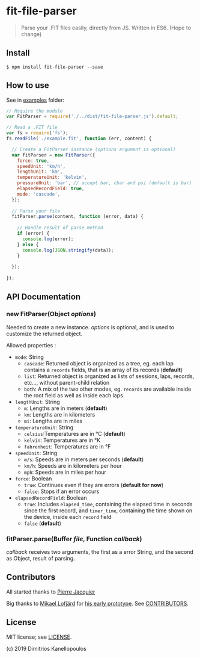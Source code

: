 # fit-file-parser

> Parse your .FIT files easily, directly from JS.
> Written in ES6. (Hope to change)


## Install

```
$ npm install fit-file-parser --save
```

## How to use

See in [examples](./examples) folder:

```javascript
// Require the module
var FitParser = require('./../dist/fit-file-parser.js').default;

// Read a .FIT file
var fs = require('fs');
fs.readFile('./example.fit', function (err, content) {

  // Create a FitParser instance (options argument is optional)
  var fitParser = new FitParser({
    force: true,
    speedUnit: 'km/h',
    lengthUnit: 'km',
    temperatureUnit: 'kelvin',
    pressureUnit: 'bar', // accept bar, cbar and psi (default is bar)
    elapsedRecordField: true,
    mode: 'cascade',
  });
  
  // Parse your file
  fitParser.parse(content, function (error, data) {
  
    // Handle result of parse method
    if (error) {
      console.log(error);
    } else {
      console.log(JSON.stringify(data));
    }
    
  });
  
});
```

## API Documentation
### new FitParser(Object _options_)
Needed to create a new instance. _options_ is optional, and is used to customize the returned object.

Allowed properties :
- `mode`: String
  - `cascade`: Returned object is organized as a tree, eg. each lap contains a `records` fields, that is an array of its records (**default**)
  - `list`: Returned object is organized as lists of sessions, laps, records, etc..., without parent-child relation
  - `both`: A mix of the two other modes, eg. `records` are available inside the root field as well as inside each laps
- `lengthUnit`: String
  - `m`: Lengths are in meters (**default**)
  - `km`: Lengths are in kilometers
  - `mi`: Lengths are in miles
- `temperatureUnit`: String
  - `celsius`:Temperatures are in °C (**default**)
  - `kelvin`: Temperatures are in °K
  - `fahrenheit`: Temperatures are in °F
- `speedUnit`: String
  - `m/s`: Speeds are in meters per seconds (**default**)
  - `km/h`: Speeds are in kilometers per hour
  - `mph`: Speeds are in miles per hour
- `force`: Boolean
  - `true`: Continues even if they are errors (**default for now**)
  - `false`: Stops if an error occurs
- `elapsedRecordField`: Boolean
  - `true`: Includes `elapsed_time`, containing the elapsed time in seconds since the first record, and `timer_time`, containing the time shown on the device, inside each `record` field
  - `false` (**default**)

### fitParser.parse(Buffer _file_, Function _callback_)
_callback_ receives two arguments, the first as a error String, and the second as Object, result of parsing.

## Contributors
All started thanks to [Pierre Jacquier](https://github.com/pierremtb)

Big thanks to [Mikael Lofjärd](https://github.com/mlofjard) for [his early prototype](https://github.com/mlofjard/jsonfit).
See [CONTRIBUTORS](./CONTRIBUTORS.md).

## License

MIT license; see [LICENSE](./LICENSE).

(c) 2019 Dimitrios Kanellopoulos

